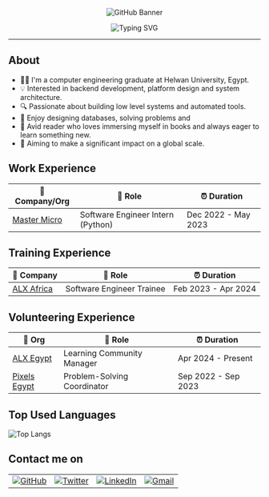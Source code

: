 <p align="center">
    <img src="https://user-images.githubusercontent.com/74038190/212750155-3ceddfbd-19d3-40a3-87af-8d329c8323c4.gif" alt="GitHub Banner" />
</p>

<p align="center">
    <img src="https://readme-typing-svg.herokuapp.com?font=Fira+Code&size=25&pause=1000&center=true&vCenter=true&random=false&width=455&height=65&lines=Hey+There+%F0%9F%91%8B%2C+I'm+Yousef+Ahmed;A+Software+Engineer+%F0%9F%92%BB" alt="Typing SVG" />
</p>

---
## About
- 👨‍🎓 I'm a computer engineering graduate at Helwan University, Egypt.
- 💡 Interested in backend development, platform design and system architecture.
- 🔍 Passionate about building low level systems and automated tools.
- 🙏 Enjoy designing databases, solving problems and 
- 🚀 Avid reader who loves immersing myself in books and always eager to learn something new.
- 🥇 Aiming to make a significant impact on a global scale.

## Work Experience

| 🏢 Company/Org                                | 💼 Role                           | ⏰ Duration          |
|-----------------------------------------------|-----------------------------------|---------------------|
| [Master Micro](https://adt.master-micro.com/) | Software Engineer Intern (Python) | Dec 2022 - May 2023 |

## Training Experience

| 🏢 Company                                     | 💼 Role                     | ⏰ Duration          |
|------------------------------------------------|-----------------------------|---------------------|
| [ALX Africa](https://www.alxafrica.com/egypt/) | Software Engineer Trainee   | Feb 2023 - Apr 2024 |

## Volunteering Experience

| 🏢 Org                                        | 💼 Role                     | ⏰ Duration          |
|-----------------------------------------------|-----------------------------|---------------------|
| [ALX Egypt](https://www.alxafrica.com/egypt/) | Learning Community Manager  | Apr 2024 - Present  |
| [Pixels Egypt](https://pixelseg.com/)         | Problem-Solving Coordinator | Sep 2022 - Sep 2023 |

## Top Used Languages

<p>
    <img src="https://github-readme-stats.vercel.app/api/top-langs/?username=youssef-ahmmed&layout=donut" alt="Top Langs">
</p>

## Contact me on

<div align="center">
    <table>
        <tr>
            <td><a href="https://github.com/youssef-ahmmed"><img src="https://img.shields.io/github/followers/sayannath.svg?label=GitHub&style=social" alt="GitHub"></a></td>
            <td><a href="https://x.com/jooahmmed"><img src="https://img.shields.io/twitter/follow/sayannath2350?label=Twitter&style=social" alt="Twitter"></a></td>
            <td><a href="https://www.linkedin.com/in/youssef-ahmmed29"><img src="https://img.shields.io/badge/LinkedIn--_.svg?style=social&logo=linkedin" alt="LinkedIn"></a></td>
            <td><a href="mailto:youssef.ahmmed29@gmail.com"><img src="https://img.shields.io/badge/Gmail--_.svg?style=social&logo=gmail" alt="Gmail"></a></td>
        </tr>
    </table>
</div>


